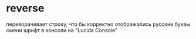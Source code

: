 # reverse
переворачивает строку, что бы корректно отображались русские буквы смени шрифт в консоли на "Lucida Console"
